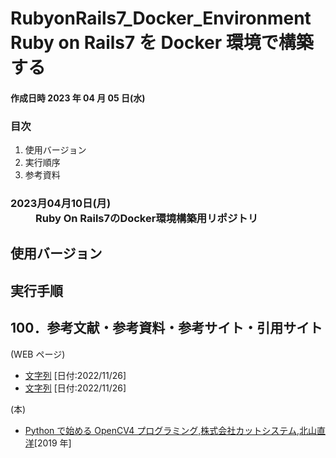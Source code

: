 # RubyonRails7_Docker_Environment Ruby on Rails7 を Docker 環境で構築する

<h4> 作成日時 2023 年 04 月 05 日(水) </h4>

<h3> 目次 </h3>

1. 使用バージョン
2. 実行順序
3. 参考資料

<h3>
	<dl>
		<dt>2023月04月10日(月)</dt>
		<dd>Ruby On Rails7のDocker環境構築用リポジトリ</dd>
	</dl>
</h3>

<h2>使用バージョン</h2>

<h2>実行手順</h2>

<h2>100．参考文献・参考資料・参考サイト・引用サイト</h2>

(WEB ページ)

- [文字列](URL) [日付:2022/11/26]
- [文字列](URL) [日付:2022/11/26]

(本)

- [Python で始める OpenCV4 プログラミング,株式会社カットシステム,北山直洋]()[2019 年]
